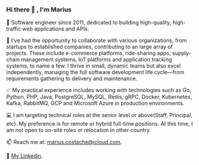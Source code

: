 ### Hi there 👋 , I'm Marius

<!--
**tacheshun/tacheshun** is a ✨ _special_ ✨ repository because its `README.md` (this file) appears on your GitHub profile.

Here are some ideas to get you started:

- 🔭 I’m currently working on ...
- 🌱 I’m currently learning ...
- 👯 I’m looking to collaborate on ...
- 🤔 I’m looking for help with ...
- 💬 Ask me about ...
- 📫 How to reach me: ...
- 😄 Pronouns: ...
- ⚡ Fun fact: ...
-->

🚀 Software engineer since 2011, dedicated to building high-quality, high-traffic web applications and APIs.

🌱 I've had the opportunity to collaborate with various organizations, from startups to established companies, contributing to an large array of projects. These include e-commerce platforms, ride-sharing apps, supply-chain management systems, IoT platforms and application tracking systems, to name a few. I thrive in small, dynamic teams but also excel independently, managing the full software development life cycle—from requirements gathering to delivery and maintenance.

✅ My practical experience includes working with technologies such as Go, Python, PHP, Java, PostgreSQL, MySQL, Redis, gRPC, Docker, Kubernetes, Kafka, RabbitMQ, GCP and Microsoft Azure in production environments.

💻 I am targeting technical roles at the senior level or above(Staff, Principal, etc). My preference is for remote or hybrid full-time positions. At this time, I am not open to on-site roles or relocation in other country.

📫 Reach me at: <a href="mailto:marius.costache@icloud.com">marius.costache@icloud.com</a>.

🤔  <a href="https://www.linkedin.com/in/mariuscostache/">My Linkedin</a>.

